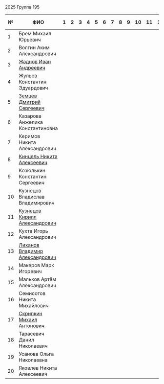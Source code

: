 
2025 Группа 195

| №   | ФИО                                                                                                     | 1   | 2   | 3   | 4   | 5   | 6   | 7   | 8   | 9   | 10  | 11  | 12  | 13  | 14  | 15  | Лаба 1 | Лаба 2 | Лаба 3 |
| --- | ------------------------------------------------------------------------------------------------------- | --- | --- | --- | --- | --- | --- | --- | --- | --- | --- | --- | --- | --- | --- | --- | ------ | ------ | ------ |
| 1   | Брем Михаил Юрьевич                                                                                     |     |     |     |     |     |     |     |     |     |     |     |     |     |     |     |        |        |        |
| 2   | Волгин Аким Александрович                                                                               |     |     |     |     |     |     |     |     |     |     |     |     |     |     |     |        |        |        |
| 3   | [Жаднов Иван Андреевич]([https://github.com/Vansoooo](https://github.com/Vansoooo))                     |     |     |     |     |     |     |     |     |     |     |     |     |     |     |     |        |        |        |
| 4   | Жульев Константин Эдуардович                                                                            |     |     |     |     |     |     |     |     |     |     |     |     |     |     |     |        |        |        |
| 5   | [Земцев Дмитрий Сергеевич](https://github.com/ByySpeenyx)                                               |     |     |     |     |     |     |     |     |     |     |     |     |     |     |     |        |        |        |
| 6   | Казарова Анжелика Константиновна                                                                        |     |     |     |     |     |     |     |     |     |     |     |     |     |     |     |        |        |        |
| 7   | Керимов Никита Александрович                                                                            |     |     |     |     |     |     |     |     |     |     |     |     |     |     |     |        |        |        |
| 8   | [Кинцель Никита Алексеевич]([https://github.com/nstathams](https://github.com/nstathams))               |     |     |     |     |     |     |     |     |     |     |     |     |     |     |     |        |        |        |
| 9   | Козюлькин Константин Сергеевич                                                                          |     |     |     |     |     |     |     |     |     |     |     |     |     |     |     |        |        |        |
| 10  | Кузнецов Владислав Владимирович                                                                         |     |     |     |     |     |     |     |     |     |     |     |     |     |     |     |        |        |        |
| 11  | [Кузнецов Кирилл Александрович]([https://github.com/kirill2509-cpu](https://github.com/kirill2509-cpu)) |     |     |     |     |     |     |     |     |     |     |     |     |     |     |     |        |        |        |
| 12  | Кухта Игорь Александрович                                                                               |     |     |     |     |     |     |     |     |     |     |     |     |     |     |     |        |        |        |
| 13  | [Лиханов Владимир Александрович]([https://github.com/Konda-ak](https://github.com/Konda-ak))            |     |     |     |     |     |     |     |     |     |     |     |     |     |     |     |        |        |        |
| 14  | Макеров Марк Игоревич                                                                                   |     |     |     |     |     |     |     |     |     |     |     |     |     |     |     |        |        |        |
| 15  | Мальков Артём Александрович                                                                             |     |     |     |     |     |     |     |     |     |     |     |     |     |     |     |        |        |        |
| 16  | Семисотов Никита Михайлович                                                                             |     |     |     |     |     |     |     |     |     |     |     |     |     |     |     |        |        |        |
| 17  | [Скрипкин Михаил Антонович]([https://github.com/davbych](https://github.com/davbych))                   |     |     |     |     |     |     |     |     |     |     |     |     |     |     |     |        |        |        |
| 18  | Тарасевич Данил Николаевич                                                                              |     |     |     |     |     |     |     |     |     |     |     |     |     |     |     |        |        |        |
| 19  | Усанова Ольга Николаевна                                                                                |     |     |     |     |     |     |     |     |     |     |     |     |     |     |     |        |        |        |
| 20  | Яковлев Никита Алексеевич                                                                               |     |     |     |     |     |     |     |     |     |     |     |     |     |     |     |        |        |        |

